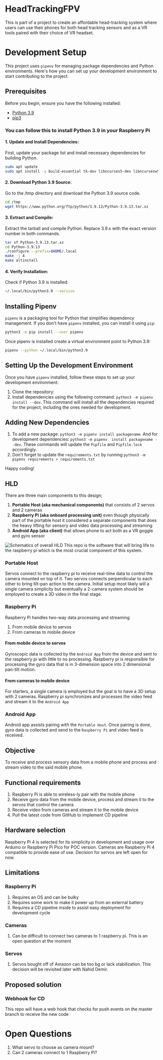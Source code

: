 # HeadTrackingFPV
This is part of a project to create an affordable head-tracking system where users can use their phones for both head
tracking sensors and as a VR tools paired with their choice of VR headset.

# Development Setup
This project uses `pipenv` for managing package dependencies and Python environments. Here's how you can set up your 
development environment to start contributing to the project.

## Prerequisites
Before you begin, ensure you have the following installed:
- [Python 3.9](https://www.python.org/downloads/)
- [pip3](https://pip.pypa.io/en/stable/installation/)

### You can follow this to install Python 3.9 in your Raspberry Pi

#### 1. Update and Install Dependencies:
First, update your package list and install necessary dependencies for building Python.
```bash
sudo apt update
sudo apt install -y build-essential tk-dev libncurses5-dev libncursesw5-dev libreadline6-dev libdb5.3-dev libgdbm-dev libsqlite3-dev libssl-dev libbz2-dev libexpat1-dev liblzma-dev zlib1g-dev libffi-dev
```

#### 2. Download Python 3.9 Source:
Go to the /tmp directory and download the Python 3.9 source code.
```bash
cd /tmp
wget https://www.python.org/ftp/python/3.9.13/Python-3.9.13.tar.xz
```

#### 3. Extract and Compile:
Extract the tarball and compile Python. Replace 3.9.x with the exact version number in both commands.
```bash
tar xf Python-3.9.13.tar.xz
cd Python-3.9.13
./configure --prefix=$HOME/.local
make -j 4
make altinstall
```

#### 4. Verify Installation:
Check if Python 3.9 is installed:
```bash
~/.local/bin/python3.9 --version
```

## Installing Pipenv
`pipenv` is a packaging tool for Python that simplifies dependency management. If you don't have `pipenv` installed, 
you can install it using `pip`:
```bash
python3 -m pip install --user pipenv
```

Once pipenv is installed create a virtual environment point to Python 3.9:
```bash
pipenv --python ~/.local/bin/python3.9
```

## Setting Up the Development Environment
Once you have `pipenv` installed, follow these steps to set up your development environment:

1. Clone the repository:
2. Install dependencies using the following command: `python3 -m pipenv install --dev`. This command will install all 
the dependencies required for the project, including the ones needed for development.

## Adding New Dependencies
1. To add a new package: `python3 -m pipenv install packagename`. And for development dependencies: `python3 -m pipenv 
install packagename --dev`. These commands will update the `Pipfile` and `Pipfile.lock` accordingly.
2. Don't forget to update the `requirements.txt` by running `python3 -m pipenv requirements > requirements.txt` 

Happy coding!

## HLD
There are three main components to this design;
1. **Portable Host (aka mechanical components)** that consists of 2 servos and 2 cameras
2. **Raspberry Pi (aka onboard processing unit)** even though physically part of the portable host it considered a 
separate components that does the heavy lifting for sensory and video data processing and streaming
3. **Android App (aka client)** that allows phone to act both as a VR goggle and gyro sensor

![Schematics of overall HLD](assets/HeadTrackingFPV.drawio.png)
This repo is the software that will bring life to the raspberry pi which is the most crucial component of this system.

### Portable Host
Servos connect to the raspberry pi to receive real-time data to control the camera mounted on top of it. Two 
servos connects perpendicular to each other to bring tilt-pan action to the camera. Initial setup most likely will
a single camera simplicity but eventually a 2-camera system should be employed to create a 3D video in the final stage.

### Raspberry Pi
Raspberry Pi handles two-way data processing and streaming
1. From mobile device to servos
2. From cameras to mobile device

#### From mobile device to servos
Gyroscopic data is collected by the `Android App` from the device and sent to the raspberry pi with little to no 
processing. Raspberry pi is responsible for processing the gyro data that is in 3-dimension space into 2 dimensional 
pan-tilt motion.

#### From cameras to mobile device
For starters, a single camera is employed but the goal is to have a 3D setup with 2 cameras. Raspberry pi
synchronizes and processes the video feed and stream it to the `Android App`

### Android App
Android app assists pairing with the `Portable Host`. Once pairing is done, gyro data is collected and send to the 
`Raspberry Pi` and video feed is received.

## Objective
To receive and process sensory data from a mobile phone and process and stream video to the said mobile phone.

## Functional requirements
1. Raspberry Pi is able to wireless-ly pair with the mobile phone
2. Receive gyro data from the mobile device, process and stream it to the servos that control the camera
3. Receive video from cameras and stream it to the mobile device
4. Pull the latest code from GitHub to implement CD pipeline

## Hardware selection
Raspberry Pi 4 is selected for its simplicity in development and usage over Arduino or Raspberry Pi Pico for POC version.
Cameras are Raspberry Pi 4 compatible to provide ease of use. Decision for servos are left open for now.

## Limitations
### Raspberry Pi
1. Requires an OS and can be bulky
2. Requires some work to make it power up from an external battery
3. Requires a CD pipeline inside to assist easy deployment for development cycle

### Cameras
1. Can be difficult to connect two cameras to 1 raspberry pi. This is an open question at the moment

### Servos
1. Servos bought off of Amazon can be too bg or lack stabilization. This decision will be revisited later with Nahid 
Demir.

## Proposed solution

### Webhook for CD
This repo will have a web hook that checks for push events on the master branch to receive the new code

# Open Questions
1. What servo to choose as camera mount?
2. Can 2 cameras connect to 1 Raspberry Pi?